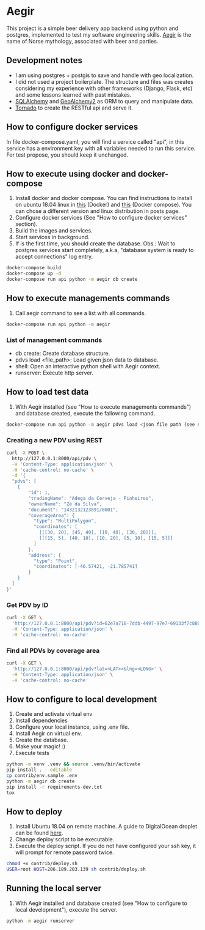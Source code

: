 # Aegir
This project is a simple beer delivery app backend using python and postgres, implemented to test my software engineering skills. [Aegir](https://en.wikipedia.org/wiki/%C3%86gir) is the name of Norse mythology, associated with beer and parties.

## Development notes
- I am using postgres + postgis to save and handle with geo localization.
- I did not used a project boilerplate. The structure and files was creates considering my experience with other frameworks (Django, Flask, etc) and some lessons learned with past mistakes.
- [SQLAlchemy](https://www.sqlalchemy.org/) and [GeoAlchemy2](https://geoalchemy-2.readthedocs.io/en/latest/) as ORM to query and manipulate data.
- [Tornado](https://www.tornadoweb.org/en/stable/) to create the RESTful api and serve it.

## How to configure docker services
In file docker-compose.yaml, you will find a service called "api", in this service has a environment key with all variables needed to run this service. For test propose, you should keep it unchanged.

## How to execute using docker and docker-compose
1. Install docker and docker compose. You can find instructions to install on ubuntu 18.04 linux in [this](https://www.digitalocean.com/community/tutorials/how-to-install-and-use-docker-on-ubuntu-18-04) (Docker) and [this](https://www.digitalocean.com/community/tutorials/how-to-install-docker-compose-on-ubuntu-18-04) (Docker compose). You can chose a different version and linux distribution in posts page.
2. Configure docker services (See "How to configure docker services" section).
3. Build the images and services.
4. Start services in background.
5. If is the first time, you should create the database. Obs.: Wait to postgres services start completely, a.k.a, "database system is ready to accept connections" log entry.

```bash
docker-compose build
docker-compose up -d
docker-compose run api python -m aegir db create
```  

## How to execute managements commands
1. Call aegir command to see a list with all commands.

```bash
docker-compose run api python -m aegir
``` 

### List of management commands
- db create: Create database structure.
- pdvs load <file_path>: Load given json data to database.
- shell: Open an interactive python shell with Aegir context.
- runserver: Execute http server. 

## How to load test data
1. With Aegir installed (see "How to execute managements commands") and database created, execute the fallowing command.

```bash
docker-compose run api python -m aegir pdvs load <json file path (see sample at contri/data.sample.json)>
```

### Creating a new PDV using REST
```bash
curl -X POST \
  http://127.0.0.1:8000/api/pdv \
  -H 'Content-Type: application/json' \
  -H 'cache-control: no-cache' \
  -d '{
  "pdvs": [ 
    {
        "id": 1, 
        "tradingName": "Adega da Cerveja - Pinheiros",
        "ownerName": "Zé da Silva",
        "document": "1432132123891/0001",
        "coverageArea": { 
          "type": "MultiPolygon", 
          "coordinates": [
            [[[30, 20], [45, 40], [10, 40], [30, 20]]], 
            [[[15, 5], [40, 10], [10, 20], [5, 10], [15, 5]]]
          ]
        },
        "address": { 
          "type": "Point",
          "coordinates": [-46.57421, -21.785741]
        }
    }
  ]
}'
```

### Get PDV by ID
```bash
curl -X GET \
  'http://127.0.0.1:8000/api/pdv?id=62e7a718-7ddb-4497-97e7-69133f7c8801' \
  -H 'Content-Type: application/json' \
  -H 'cache-control: no-cache'
```

### Find all PDVs by coverage area
```bash
curl -X GET \
  'http://127.0.0.1:8000/api/pdv?lat=<LAT>>&lng=<LONG>' \
  -H 'Content-Type: application/json' \
  -H 'cache-control: no-cache'
```

## How to configure to local development
1. Create and activate virtual env
2. Install dependencies
3. Configure your local instance, using .env file.
4. Install Aegir on virtual env.
4. Create the database.
5. Make your magic! :)
6. Execute tests

```bash
python -m venv .venv && source .venv/bin/activate
pip install . --editable
cp contrib/env.sample .env
python -m aegir db create
pip install -r requirements-dev.txt
tox
```

## How to deploy
1. Install Ubuntu 18.04 on remote machine. A guide to DigitalOcean droplet can be found [here](https://www.digitalocean.com/docs/droplets/how-to/create/).
2. Change deploy script to be executable.
3. Execute the deploy script. If you do not have configured your ssh key, it will prompt for remote password twice.
```bash
chmod +x contrib/deploy.sh
USER=root HOST=206.189.203.139 sh contrib/deploy.sh
```

## Running the local server
1. With Aegir installed and database created (see "How to configure to local development"), execute the server.
```bash
python -m aegir runserver
```
